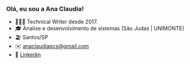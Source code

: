 ### Olá, eu sou a Ana Claudia! 

- 👩🏽‍💻 Technical Writer desde 2017.
- 🎓 Analise e desenvolvimento de sistemas (São Judas | UNIMONTE)
- 🏖️ Santos/SP
- ✉️ anaclaudiapcs@gmail.com
- 🔗 [Linkedin](https://www.linkedin.com/in/aclaudiap/)
